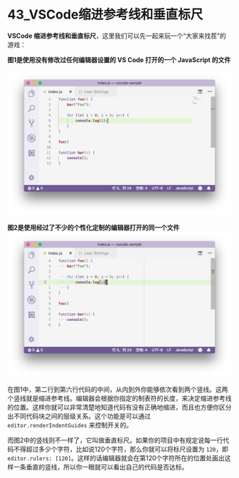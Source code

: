 # 43_VSCode缩进参考线和垂直标尺

**VSCode 缩进参考线和垂直标尺**，这里我们可以先一起来玩一个“大家来找茬”的游戏：

**图1是使用没有修改过任何编辑器设置的 VS Code 打开的一个 JavaScript 的文件**

![VSCode 缩进参考线和垂直标尺](image/optimized-editor-original.png)

**图2是使用经过了不少的个性化定制的编辑器打开的同一个文件**
![VSCode 缩进参考线和垂直标尺](image/optimized-editor-after.png)

在图1中，第二行到第六行代码的中间，从内到外你能够依次看到两个竖线。这两个竖线就是缩进参考线。编辑器会根据你指定的制表符的长度，来决定缩进参考线的位置。这样你就可以非常清楚地知道代码有没有正确地缩进，而且也方便你区分出不同代码块之间的层级关系。这个功能是可以通过 `editor.renderIndentGuides` 来控制开关的。

而图2中的竖线则不一样了，它叫做垂直标尺。如果你的项目中有规定说每一行代码不得超过多少个字符，比如说120个字符，那么你就可以将标尺设置为 `120`，即 `editor.rulers: [120]`。这样的话编辑器就会在第120个字符所在的位置处画出这样一条垂直的竖线，所以你一眼就可以看出自己的代码是否达标。